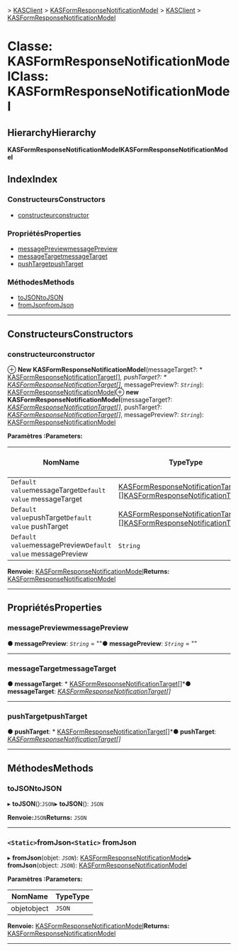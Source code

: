 <span data-ttu-id="e5c0a-101">[](../README.md) > [KASClient](../modules/kasclient.md) > [KASFormResponseNotificationModel](../classes/kasclient.kasformresponsenotificationmodel.md)</span><span class="sxs-lookup"><span data-stu-id="e5c0a-101">[](../README.md) > [KASClient](../modules/kasclient.md) > [KASFormResponseNotificationModel](../classes/kasclient.kasformresponsenotificationmodel.md)</span></span>

# <a name="class-kasformresponsenotificationmodel"></a><span data-ttu-id="e5c0a-102">Classe: KASFormResponseNotificationModel</span><span class="sxs-lookup"><span data-stu-id="e5c0a-102">Class: KASFormResponseNotificationModel</span></span>

## <a name="hierarchy"></a><span data-ttu-id="e5c0a-103">Hierarchy</span><span class="sxs-lookup"><span data-stu-id="e5c0a-103">Hierarchy</span></span>

<span data-ttu-id="e5c0a-104">**KASFormResponseNotificationModel**</span><span class="sxs-lookup"><span data-stu-id="e5c0a-104">**KASFormResponseNotificationModel**</span></span>

## <a name="index"></a><span data-ttu-id="e5c0a-105">Index</span><span class="sxs-lookup"><span data-stu-id="e5c0a-105">Index</span></span>

### <a name="constructors"></a><span data-ttu-id="e5c0a-106">Constructeurs</span><span class="sxs-lookup"><span data-stu-id="e5c0a-106">Constructors</span></span>

* [<span data-ttu-id="e5c0a-107">constructeur</span><span class="sxs-lookup"><span data-stu-id="e5c0a-107">constructor</span></span>](kasclient.kasformresponsenotificationmodel.md#constructor)
### <a name="properties"></a><span data-ttu-id="e5c0a-108">Propriétés</span><span class="sxs-lookup"><span data-stu-id="e5c0a-108">Properties</span></span>

* [<span data-ttu-id="e5c0a-109">messagePreview</span><span class="sxs-lookup"><span data-stu-id="e5c0a-109">messagePreview</span></span>](kasclient.kasformresponsenotificationmodel.md#messagepreview)
* [<span data-ttu-id="e5c0a-110">messageTarget</span><span class="sxs-lookup"><span data-stu-id="e5c0a-110">messageTarget</span></span>](kasclient.kasformresponsenotificationmodel.md#messagetarget)
* [<span data-ttu-id="e5c0a-111">pushTarget</span><span class="sxs-lookup"><span data-stu-id="e5c0a-111">pushTarget</span></span>](kasclient.kasformresponsenotificationmodel.md#pushtarget)
### <a name="methods"></a><span data-ttu-id="e5c0a-112">Méthodes</span><span class="sxs-lookup"><span data-stu-id="e5c0a-112">Methods</span></span>

* [<span data-ttu-id="e5c0a-113">toJSON</span><span class="sxs-lookup"><span data-stu-id="e5c0a-113">toJSON</span></span>](kasclient.kasformresponsenotificationmodel.md#tojson)
* [<span data-ttu-id="e5c0a-114">fromJson</span><span class="sxs-lookup"><span data-stu-id="e5c0a-114">fromJson</span></span>](kasclient.kasformresponsenotificationmodel.md#fromjson)

---

## <a name="constructors"></a><span data-ttu-id="e5c0a-115">Constructeurs</span><span class="sxs-lookup"><span data-stu-id="e5c0a-115">Constructors</span></span>

<a id="constructor"></a>

###  <a name="constructor"></a><span data-ttu-id="e5c0a-116">constructeur</span><span class="sxs-lookup"><span data-stu-id="e5c0a-116">constructor</span></span>

<span data-ttu-id="e5c0a-117">⊕ **New KASFormResponseNotificationModel**(messageTarget?: \* [KASFormResponseNotificationTarget](../enums/kasclient.kasformresponsenotificationtarget.md)[]*, pushTarget?: \* [KASFormResponseNotificationTarget](../enums/kasclient.kasformresponsenotificationtarget.md)[]*, messagePreview?: *`String`*): [ KASFormResponseNotificationModel](kasclient.kasformresponsenotificationmodel.md)</span><span class="sxs-lookup"><span data-stu-id="e5c0a-117">⊕ **new KASFormResponseNotificationModel**(messageTarget?: *[KASFormResponseNotificationTarget](../enums/kasclient.kasformresponsenotificationtarget.md)[]*, pushTarget?: *[KASFormResponseNotificationTarget](../enums/kasclient.kasformresponsenotificationtarget.md)[]*, messagePreview?: *`String`*): [KASFormResponseNotificationModel](kasclient.kasformresponsenotificationmodel.md)</span></span>

<span data-ttu-id="e5c0a-118">**Paramètres :**</span><span class="sxs-lookup"><span data-stu-id="e5c0a-118">**Parameters:**</span></span>

| <span data-ttu-id="e5c0a-119">Nom</span><span class="sxs-lookup"><span data-stu-id="e5c0a-119">Name</span></span> | <span data-ttu-id="e5c0a-120">Type</span><span class="sxs-lookup"><span data-stu-id="e5c0a-120">Type</span></span> | <span data-ttu-id="e5c0a-121">Valeur par défaut</span><span class="sxs-lookup"><span data-stu-id="e5c0a-121">Default value</span></span> |
| ------ | ------ | ------ |
| <span data-ttu-id="e5c0a-122">`Default value`messageTarget</span><span class="sxs-lookup"><span data-stu-id="e5c0a-122">`Default value` messageTarget</span></span> | <span data-ttu-id="e5c0a-123">[KASFormResponseNotificationTarget](../enums/kasclient.kasformresponsenotificationtarget.md) []</span><span class="sxs-lookup"><span data-stu-id="e5c0a-123">[KASFormResponseNotificationTarget](../enums/kasclient.kasformresponsenotificationtarget.md)[]</span></span> |  <span data-ttu-id="e5c0a-124">null</span><span class="sxs-lookup"><span data-stu-id="e5c0a-124">null</span></span> |
| <span data-ttu-id="e5c0a-125">`Default value`pushTarget</span><span class="sxs-lookup"><span data-stu-id="e5c0a-125">`Default value` pushTarget</span></span> | <span data-ttu-id="e5c0a-126">[KASFormResponseNotificationTarget](../enums/kasclient.kasformresponsenotificationtarget.md) []</span><span class="sxs-lookup"><span data-stu-id="e5c0a-126">[KASFormResponseNotificationTarget](../enums/kasclient.kasformresponsenotificationtarget.md)[]</span></span> |  <span data-ttu-id="e5c0a-127">null</span><span class="sxs-lookup"><span data-stu-id="e5c0a-127">null</span></span> |
| <span data-ttu-id="e5c0a-128">`Default value`messagePreview</span><span class="sxs-lookup"><span data-stu-id="e5c0a-128">`Default value` messagePreview</span></span> | `String` |  <span data-ttu-id="e5c0a-129">null</span><span class="sxs-lookup"><span data-stu-id="e5c0a-129">null</span></span> |

<span data-ttu-id="e5c0a-130">**Renvoie:** [KASFormResponseNotificationModel](kasclient.kasformresponsenotificationmodel.md)</span><span class="sxs-lookup"><span data-stu-id="e5c0a-130">**Returns:** [KASFormResponseNotificationModel](kasclient.kasformresponsenotificationmodel.md)</span></span>

___

## <a name="properties"></a><span data-ttu-id="e5c0a-131">Propriétés</span><span class="sxs-lookup"><span data-stu-id="e5c0a-131">Properties</span></span>

<a id="messagepreview"></a>

###  <a name="messagepreview"></a><span data-ttu-id="e5c0a-132">messagePreview</span><span class="sxs-lookup"><span data-stu-id="e5c0a-132">messagePreview</span></span>

<span data-ttu-id="e5c0a-133">**● messagePreview**: *`String`* = ""</span><span class="sxs-lookup"><span data-stu-id="e5c0a-133">**● messagePreview**: *`String`* = ""</span></span>

___
<a id="messagetarget"></a>

###  <a name="messagetarget"></a><span data-ttu-id="e5c0a-134">messageTarget</span><span class="sxs-lookup"><span data-stu-id="e5c0a-134">messageTarget</span></span>

<span data-ttu-id="e5c0a-135">**● messageTarget**: \* [KASFormResponseNotificationTarget](../enums/kasclient.kasformresponsenotificationtarget.md)[]\*</span><span class="sxs-lookup"><span data-stu-id="e5c0a-135">**● messageTarget**: *[KASFormResponseNotificationTarget](../enums/kasclient.kasformresponsenotificationtarget.md)[]*</span></span>

___
<a id="pushtarget"></a>

###  <a name="pushtarget"></a><span data-ttu-id="e5c0a-136">pushTarget</span><span class="sxs-lookup"><span data-stu-id="e5c0a-136">pushTarget</span></span>

<span data-ttu-id="e5c0a-137">**● pushTarget**: \* [KASFormResponseNotificationTarget](../enums/kasclient.kasformresponsenotificationtarget.md)[]\*</span><span class="sxs-lookup"><span data-stu-id="e5c0a-137">**● pushTarget**: *[KASFormResponseNotificationTarget](../enums/kasclient.kasformresponsenotificationtarget.md)[]*</span></span>

___

## <a name="methods"></a><span data-ttu-id="e5c0a-138">Méthodes</span><span class="sxs-lookup"><span data-stu-id="e5c0a-138">Methods</span></span>

<a id="tojson"></a>

###  <a name="tojson"></a><span data-ttu-id="e5c0a-139">toJSON</span><span class="sxs-lookup"><span data-stu-id="e5c0a-139">toJSON</span></span>

<span data-ttu-id="e5c0a-140">▸ **toJSON**():`JSON`</span><span class="sxs-lookup"><span data-stu-id="e5c0a-140">▸ **toJSON**(): `JSON`</span></span>

<span data-ttu-id="e5c0a-141">**Renvoie:**`JSON`</span><span class="sxs-lookup"><span data-stu-id="e5c0a-141">**Returns:** `JSON`</span></span>

___
<a id="fromjson"></a>

### <a name="static-fromjson"></a><span data-ttu-id="e5c0a-142">`<Static>`fromJson</span><span class="sxs-lookup"><span data-stu-id="e5c0a-142">`<Static>` fromJson</span></span>

<span data-ttu-id="e5c0a-143">▸ **fromJson**(objet: *`JSON`*): [KASFormResponseNotificationModel](kasclient.kasformresponsenotificationmodel.md)</span><span class="sxs-lookup"><span data-stu-id="e5c0a-143">▸ **fromJson**(object: *`JSON`*): [KASFormResponseNotificationModel](kasclient.kasformresponsenotificationmodel.md)</span></span>

<span data-ttu-id="e5c0a-144">**Paramètres :**</span><span class="sxs-lookup"><span data-stu-id="e5c0a-144">**Parameters:**</span></span>

| <span data-ttu-id="e5c0a-145">Nom</span><span class="sxs-lookup"><span data-stu-id="e5c0a-145">Name</span></span> | <span data-ttu-id="e5c0a-146">Type</span><span class="sxs-lookup"><span data-stu-id="e5c0a-146">Type</span></span> |
| ------ | ------ |
| <span data-ttu-id="e5c0a-147">objet</span><span class="sxs-lookup"><span data-stu-id="e5c0a-147">object</span></span> | `JSON` |

<span data-ttu-id="e5c0a-148">**Renvoie:** [KASFormResponseNotificationModel](kasclient.kasformresponsenotificationmodel.md)</span><span class="sxs-lookup"><span data-stu-id="e5c0a-148">**Returns:** [KASFormResponseNotificationModel](kasclient.kasformresponsenotificationmodel.md)</span></span>

___

